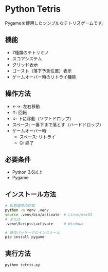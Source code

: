 # Python Tetris

Pygameを使用したシンプルなテトリスゲームです。

## 機能

- 7種類のテトリミノ
- スコアシステム
- グリッド表示
- ゴースト（落下予測位置）表示
- ゲームオーバー時のリトライ機能

## 操作方法

- ←→: 左右移動
- ↑: 回転
- ↓: 下に移動（ソフトドロップ）
- スペース: 一番下まで落とす（ハードドロップ）
- ゲームオーバー時:
  - スペース: リトライ
  - Q: 終了

## 必要条件

- Python 3.6以上
- Pygame

## インストール方法

```bash
# 仮想環境の作成
python -m venv .venv
source .venv/bin/activate  # Linux/macOS
# または
.venv\Scripts\activate     # Windows

# 依存パッケージのインストール
pip install pygame
```

## 実行方法

```bash
python tetris.py
```

